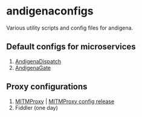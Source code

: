 # andigenaconfigs
Various utility scripts and config files for andigena.

## Default configs for microservices

1. [AndigenaDispatch](/default_configs/andigenadispatch)
2. [AndigenaGate](/default_configs/andigenagate)

## Proxy configurations

1. [MITMProxy](proxy/mitm) | [MITMProxy config release](https://github.com/AndigenaTeam/andigenaconfigs/releases/download/1.0.0/andigena_mitmproxy_1.0.0.zip)
2. Fiddler (one day)
